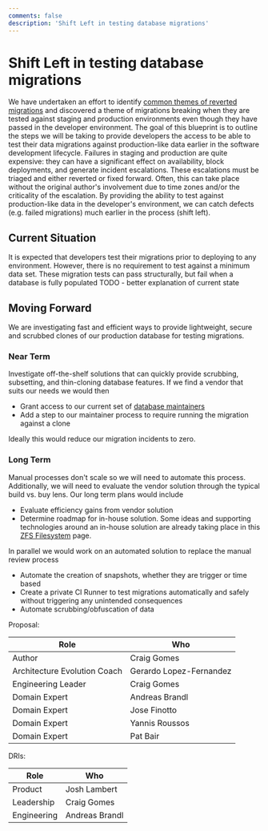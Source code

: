 ```yaml
---
comments: false
description: 'Shift Left in testing database migrations'
---
```


# Shift Left in testing database migrations

We have undertaken an effort to identify [common themes of reverted migrations](https://gitlab.com/gitlab-org/gitlab/-/issues/233391) and discovered a theme of migrations breaking when they are tested against staging and production environments even though they have passed in the developer environment. The goal of this blueprint is to outline the steps we will be taking to provide developers the access to be able to test their data migrations against production-like data earlier in the software development lifecycle. Failures in staging and production are quite expensive: they can have a significant effect on availability, block deployments, and generate incident escalations. These escalations must be triaged and either reverted or fixed forward. Often, this can take place without the original author's involvement due to time zones and/or the criticality of the escalation. By providing the ability to test against production-like data in the developer's environment, we can catch defects (e.g. failed migrations) much earlier in the process (shift left).

## Current Situation

It is expected that developers test their migrations prior to deploying to any environment. However, there is no requirement to test against a minimum data set. These migration tests can pass structurally, but fail when a database is fully populated
TODO - better explanation of current state

## Moving Forward

We are investigating fast and efficient ways to provide lightweight, secure and scrubbed clones of our production database for testing migrations.

### Near Term

Investigate off-the-shelf solutions that can quickly provide scrubbing, subsetting, and thin-cloning database features. If we find a vendor that suits our needs we would then

- Grant access to our current set of [database maintainers](https://about.gitlab.com/handbook/engineering/projects/#gitlab_maintainers_database)
- Add a step to our maintainer process to require running the migration against a clone

Ideally this would reduce our migration incidents to zero.

### Long Term

Manual processes don't scale so we will need to automate this process. Additionally, we will need to evaluate the vendor solution through the typical build vs. buy lens. Our long term plans would include

- Evaluate efficiency gains from vendor solution
- Determine roadmap for in-house solution. Some ideas and supporting technologies around an in-house solution are already taking place in this [ZFS Filesystem](https://gitlab.com/gitlab-com/gl-infra/readiness/-/tree/master/library/zfs-filesystem) page.

In parallel we would work on an automated solution to replace the manual review process

- Automate the creation of snapshots, whether they are trigger or time based
- Create a private CI Runner to test migrations automatically and safely without triggering any unintended consequences
- Automate scrubbing/obfuscation of data

Proposal:

| Role                         | Who
|------------------------------|-------------------------|
| Author                       |    Craig Gomes          |
| Architecture Evolution Coach | Gerardo Lopez-Fernandez |
| Engineering Leader           |    Craig Gomes          |
| Domain Expert                |    Andreas Brandl       |
| Domain Expert                |    Jose Finotto         |
| Domain Expert                |    Yannis Roussos       |
| Domain Expert                |    Pat Bair             |

DRIs:

| Role                         | Who
|------------------------------|------------------------|
| Product                      |    Josh Lambert        |
| Leadership                   |    Craig Gomes         |
| Engineering                  |    Andreas Brandl      |
